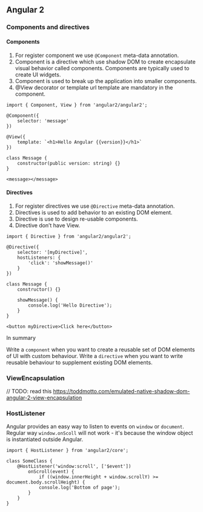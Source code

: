 ## Angular 2

### Components and directives

#### Components

1. For register component we use `@Component` meta-data annotation.
2. Component is a directive which use shadow DOM to create encapsulate visual behavior called components. Components are typically used to create UI widgets.
3. Component is used to break up the application into smaller components.
4. @View decorator or template url template are mandatory in the component.

```
import { Component, View } from 'angular2/angular2';

@Component({
    selector: 'message'
})

@View({
    template: `<h1>Hello Angular {{version}}</h1>`
})

class Message {
    constructor(public version: string) {}
}

<message></message>
```

#### Directives

1. For register directives we use `@Directive` meta-data annotation.
2. Directives is used to add behavior to an existing DOM element.
3. Directive is use to design re-usable components.
4. Directive don’t have View.

```
import { Directive } from 'angular2/angular2';

@Directive({
    selector: '[myDirective]',
    hostListeners: {
        'click': 'showMessage()'
    }
})

class Message {
    constructor() {}

    showMessage() {
        console.log('Hello Directive');
    }
}

<button myDirective>Click here</button>
```
In summary

Write a `component` when you want to create a reusable set of DOM elements of UI with custom behaviour.
Write a `directive` when you want to write reusable behaviour to supplement existing DOM elements.

### ViewEncapsulation

// TODO: read this https://toddmotto.com/emulated-native-shadow-dom-angular-2-view-encapsulation

### HostListener

Angular provides an easy way to listen to events on `window` or `document`. Regular way `window.onScoll` will not work - it's because the window object is instantiated outside Angular.

```
import { HostListener } from 'angular2/core';

class SomeClass {
    @HostListener('window:scroll', ['$event'])
        onScroll(event) {
            if ((window.innerHeight + window.scrollY) >= document.body.scrollHeight) {
            console.log('Bottom of page');
        }
    }
}

```
